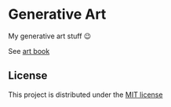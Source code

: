 # Generative Art

My generative art stuff 😉

See [art book](art-book)

## License

This project is distributed under the [MIT license](LICENSE)
